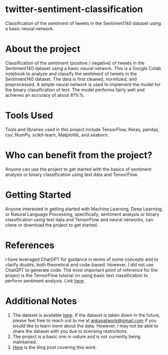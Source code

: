 # twitter-sentiment-classification
Classification of the sentiment of tweets in the Sentiment140 dataset using a basic neural network.

# About the project
Classification of the sentiment (positive / negative) of tweets in the Sentiment140 dataset using a basic neural network.
This is a Google Colab notebook to analyze and classify the sentiment of tweets in the Sentiment140 dataset. The data is first cleaned, normlized, and preprocessed. A simple neural network is used to implement the model for the binary classification of text. The model performs fairly well and achieves an accuracy of about 81%%.

# Tools Used
Tools and libraries used in this project include TensorFlow, Keras, pandas, csv, NumPy, scikit-learn, Matplotlib, and seaborn.

# Who can benefit from the project?
Anyone can use the project to get started with the basics of sentiment analysis or binary classification using text data and TensorFlow.

# Getting Started
Anyone interested in getting started with Machine Learning, Deep Learning, or Natural Language Processing, specifically, sentiment analysis or binary classification using text data and TensorFlow and neural networks, can clone or download the project to get started.

# References
I have leveraged ChatGPT for guidance in terms of some concepts and to clarify doubts, both theoretical and code-based. However, I did not use ChatGPT to generate code. The most important point of reference for the project is the TensorFlow tutorial on using basic text classification to perform sentiment analysis. Link [here]([https://www.tensorflow.org/tutorials/keras/regression](https://www.tensorflow.org/tutorials/keras/text_classification)).

# Additional Notes
1. The dataset is available [here](http://cs.stanford.edu/people/alecmgo/trainingandtestdata.zip). If the dataset is taken down in the future, please feel free to reach out to me at ankanatwork@gmail.com if you would like to learn more about the data. However, I may not be able to share the dataset with you due to licensing restrictions.
2. The project is a basic one in nature and is not currently being maintained.
3. [Here](https://researchguy.in/twitter-sentiment-classification-using-tensorflow/) is the blog post covering this work.
